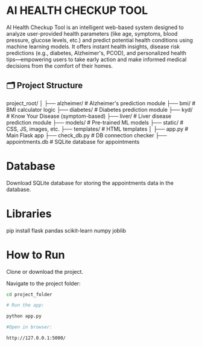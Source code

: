 # AI HEALTH CHECKUP TOOL
 AI Health Checkup Tool is an intelligent web-based system designed to analyze user-provided health parameters (like age, symptoms, blood pressure, glucose levels, etc.) and predict potential health conditions using machine learning models. It offers instant health insights, disease risk predictions (e.g., diabetes, Alzheimer's, PCOD), and personalized health tips—empowering users to take early action and make informed medical decisions from the comfort of their homes.

## 🗂️ Project Structure
project_root/
│
├── alzheimer/ # Alzheimer's prediction module
├── bmi/ # BMI calculator logic
├── diabetes/ # Diabetes prediction module
├── kyd/ # Know Your Disease (symptom-based)
├── liver/ # Liver disease prediction module
├── models/ # Pre-trained ML models
├── static/ # CSS, JS, images, etc.
├── templates/ # HTML templates
│
├── app.py # Main Flask app
├── check_db.py # DB connection checker
├── appointments.db # SQLite database for appointments

# Database
Download SQLite database for storing the appointments data in the database.

# Libraries
pip install flask pandas scikit-learn numpy joblib

# How to Run
Clone or download the project.

Navigate to the project folder:

```bash
cd project_folder

# Run the app:

python app.py

#Open in browser:

http://127.0.0.1:5000/



